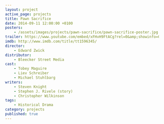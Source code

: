 ```yaml
---
layout: project
active_page: projects
title: Pawn Sacrifice
date: 2014-09-11 12:00:00 +0100
posters:
    - /assets/images/projects/pawn-sacrifice/pawn-sacrifice-poster.jpg
trailer: https://www.youtube.com/embed/xFHvH9FtACg?rel=0&amp;showinfo=0
imdb: http://www.imdb.com/title/tt1596345/
director:
    - Edward Zwick
distributor:
    - Bleecker Street Media
cast:
    - Tobey Maguire
    - Liev Schreiber
    - Michael Stuhlbarg
writers:
    - Steven Knight
    - Stephen J. Rivele (story)
    - Christopher Wilkinson
tags:
    - Historical Drama
category: projects
published: true
---
```

